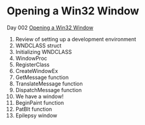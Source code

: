 Opening a Win32 Window
======================
Day 002 [Opening a Win32 Window](https://www.youtube.com/watch?v=4ROiWonnWGk)

1. Review of setting up a development environment
2. WNDCLASS struct
3. Initializing WNDCLASS
4. WindowProc
5. RegisterClass
6. CreateWindowEx
7. GetMessage function
8. TranslateMessage function
9. DispatchMessage function
10. We have a window!
11. BeginPaint function
12. PatBlt function
13. Epilepsy window
